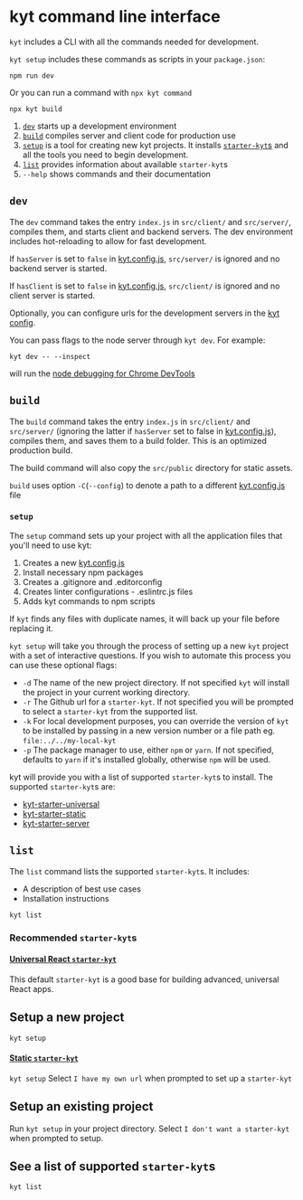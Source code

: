 # kyt command line interface

`kyt` includes a CLI with all the commands needed for development.

`kyt setup` includes these commands as scripts in your `package.json`:

```
npm run dev
```

Or you can run a command with `npx kyt command`

```
npx kyt build
```

1. [`dev`](/docs/commands.md#dev) starts up a development environment
1. [`build`](/docs/commands.md#build) compiles server and client code for production use
1. [`setup`](/docs/commands.md#setup) is a tool for creating new kyt projects. It installs [`starter-kyt`s](/docs/Starterkyts.md) and all the tools you need to begin development.
1. [`list`](/docs/commands.md#list) provides information about available `starter-kyt`s
1. `--help` shows commands and their documentation

## `dev`

The `dev` command takes the entry `index.js` in `src/client/` and `src/server/`, compiles them, and starts client and backend servers. The dev environment includes hot-reloading to allow for fast development.

If `hasServer` is set to `false` in [kyt.config.js](/docs/kytConfig.md), `src/server/` is ignored and no backend server is started.

If `hasClient` is set to `false` in [kyt.config.js](/docs/kytConfig.md), `src/client/` is ignored and no client server is started.

Optionally, you can configure urls for the development servers in the [kyt config](/docs/kytConfig.md).

You can pass flags to the node server through `kyt dev`.
For example:

```
kyt dev -- --inspect
```

will run the [node debugging for Chrome DevTools](https://medium.com/@paul_irish/debugging-node-js-nightlies-with-chrome-devtools-7c4a1b95ae27#.mpuwgy17v)

## `build`

The `build` command takes the entry `index.js` in `src/client/` and `src/server/` (ignoring the latter if `hasServer` set to false in [kyt.config.js](/docs/kytConfig.md)), compiles them, and saves them to a build folder. This is an optimized production build.

The build command will also copy the `src/public` directory for static assets.

`build` uses option `-C`(`--config`) to denote a path to a different [kyt.config.js](/docs/kytConfig.md) file

### `setup`

The `setup` command sets up your project with all the application files that you'll need to use kyt:

1. Creates a new [kyt.config.js](/docs/kytConfig.md)
1. Install necessary npm packages
1. Creates a .gitignore and .editorconfig
1. Creates linter configurations - .eslintrc.js files
1. Adds kyt commands to npm scripts

If `kyt` finds any files with duplicate names, it will back up your file before replacing it.

`kyt setup` will take you through the process of setting up a new `kyt` project with a set of interactive questions. If you wish to automate this process you can use these optional flags:

- `-d` The name of the new project directory. If not specified `kyt` will install the project in your current working directory.
- `-r` The Github url for a `starter-kyt`. If not specified you will be prompted to select a `starter-kyt` from the supported list.
- `-k` For local development purposes, you can override the version of `kyt` to be installed by passing in a new version number or a file path eg. `file:../../my-local-kyt`
- `-p` The package manager to use, either `npm` or `yarn`. If not specified, defaults to `yarn` if it's installed globally, otherwise `npm` will be used.

kyt will provide you with a list of supported `starter-kyt`s to install. The supported `starter-kyt`s are:

- [kyt-starter-universal](/packages/kyt-starter-universal)
- [kyt-starter-static](/packages/kyt-starter-static)
- [kyt-starter-server](/packages/kyt-starter-server)

## `list`

The `list` command lists the supported `starter-kyt`s.
It includes:

- A description of best use cases
- Installation instructions

`kyt list`

### Recommended `starter-kyt`s

#### [Universal React `starter-kyt`](/packages/kyt-starter-universal)

This default `starter-kyt` is a good base for building advanced, universal React apps.

## Setup a new project

`kyt setup`

#### [Static `starter-kyt`](/packages/kyt-starter-static)

`kyt setup`
Select `I have my own url` when prompted to set up a `starter-kyt`

## Setup an existing project

Run `kyt setup` in your project directory.
Select `I don't want a starter-kyt` when prompted to setup.

## See a list of supported `starter-kyt`s

`kyt list`
